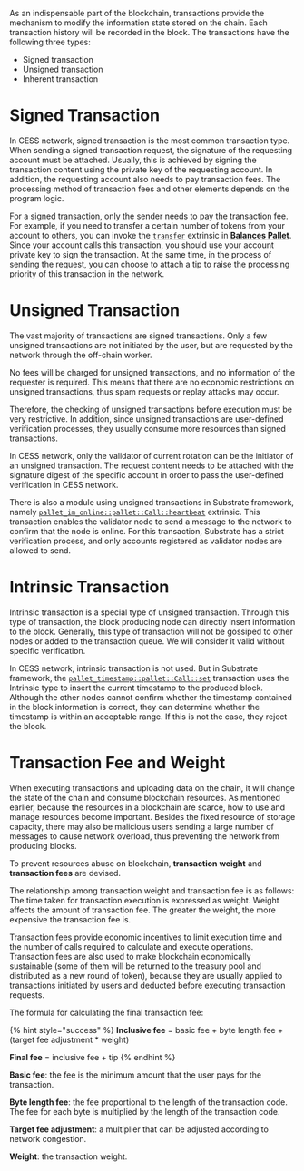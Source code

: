 As an indispensable part of the blockchain, transactions provide the mechanism to modify the information state stored on the chain. Each transaction history will be recorded in the block. The transactions have the following three types:

- Signed transaction
- Unsigned transaction
- Inherent transaction

# Signed Transaction

In CESS network, signed transaction is the most common transaction type. When sending a signed transaction request, the signature of the requesting account must be attached. Usually, this is achieved by signing the transaction content using the private key of the requesting account. In addition, the requesting account also needs to pay transaction fees. The processing method of transaction fees and other elements depends on the program logic.

For a signed transaction, only the sender needs to pay the transaction fee. For example, if you need to transfer a certain number of tokens from your account to others, you can invoke the [`transfer`](https://paritytech.github.io/substrate/master/pallet_balances/pallet/struct.Pallet.html#method.transfer) extrinsic in [**Balances Pallet**](https://paritytech.github.io/substrate/master/pallet_balances). Since your account calls this transaction, you should use your account private key to sign the transaction. At the same time, in the process of sending the request, you can choose to attach a tip to raise the processing priority of this transaction in the network.

# Unsigned Transaction

The vast majority of transactions are signed transactions. Only a few unsigned transactions are not initiated by the user, but are requested by the network through the off-chain worker.

No fees will be charged for unsigned transactions, and no information of the requester is required. This means that there are no economic restrictions on unsigned transactions, thus spam requests or replay attacks may occur.

Therefore, the checking of unsigned transactions before execution must be very restrictive. In addition, since unsigned transactions are user-defined verification processes, they usually consume more resources than signed transactions.

In CESS network, only the validator of current rotation can be the initiator of an unsigned transaction. The request content needs to be attached with the signature digest of the specific account in order to pass the user-defined verification in CESS network.

There is also a module using unsigned transactions in Substrate framework, namely [`pallet_im_online::pallet::Call::heartbeat`](https://paritytech.github.io/substrate/master/pallet_im_online/pallet/struct.Pallet.html#method.heartbeat) extrinsic. This transaction enables the validator node to send a message to the network to confirm that the node is online. For this transaction, Substrate has a strict verification process, and only accounts registered as validator nodes are allowed to send.

# Intrinsic Transaction

Intrinsic transaction is a special type of unsigned transaction. Through this type of transaction, the block producing node can directly insert information to the block. Generally, this type of transaction will not be gossiped to other nodes or added to the transaction queue. We will consider it valid without specific verification.

In CESS network, intrinsic transaction is not used. But in Substrate framework, the [`pallet_timestamp::pallet::Call::set`](https://paritytech.github.io/substrate/master/pallet_timestamp/pallet/struct.Pallet.html#method.set) transaction uses the Intrinsic type to insert the current timestamp to the produced block. Although the other nodes cannot confirm whether the timestamp contained in the block information is correct, they can determine whether the timestamp is within an acceptable range. If this is not the case, they reject the block.

# Transaction Fee and Weight

When executing transactions and uploading data on the chain, it will change the state of the chain and consume blockchain resources. As mentioned earlier, because the resources in a blockchain are scarce, how to use and manage resources become important. Besides the fixed resource of storage capacity, there may also be malicious users sending a large number of messages to cause network overload, thus preventing the network from producing blocks.

To prevent resources abuse on blockchain, **transaction weight** and **transaction fees** are devised.

The relationship among transaction weight and transaction fee is as follows: The time taken for transaction execution is expressed as weight. Weight affects the amount of transaction fee. The greater the weight, the more expensive the transaction fee is.

Transaction fees provide economic incentives to limit execution time and the number of calls required to calculate and execute operations. Transaction fees are also used to make blockchain economically sustainable (some of them will be returned to the treasury pool and distributed as a new round of token), because they are usually applied to transactions initiated by users and deducted before executing transaction requests.

The formula for calculating the final transaction fee:

{% hint style="success" %}
**Inclusive fee** = basic fee + byte length fee + (target fee adjustment * weight)

**Final fee** = inclusive fee + tip
{% endhint %}

**Basic fee**: the fee is the minimum amount that the user pays for the transaction.

**Byte length fee**: the fee proportional to the length of the transaction code. The fee for each byte is multiplied by the length of the transaction code.

**Target fee adjustment**: a multiplier that can be adjusted according to network congestion.

**Weight**: the transaction weight.
